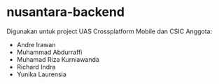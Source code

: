# nusantara-backend
Digunakan untuk project UAS Crossplatform Mobile dan CSIC
Anggota:
- Andre Irawan
- Muhammad Abdurraffi
- Muhamad Riza Kurniawanda
- Richard Indra
- Yunika Laurensia
